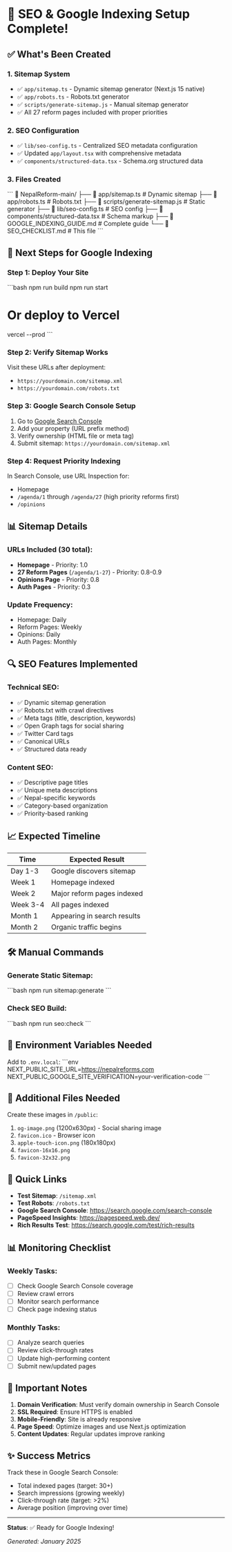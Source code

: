 # 🚀 SEO & Google Indexing Setup Complete!

## ✅ What's Been Created

### 1. **Sitemap System**
- ✅ `app/sitemap.ts` - Dynamic sitemap generator (Next.js 15 native)
- ✅ `app/robots.ts` - Robots.txt generator
- ✅ `scripts/generate-sitemap.js` - Manual sitemap generator
- ✅ All 27 reform pages included with proper priorities

### 2. **SEO Configuration**
- ✅ `lib/seo-config.ts` - Centralized SEO metadata configuration
- ✅ Updated `app/layout.tsx` with comprehensive metadata
- ✅ `components/structured-data.tsx` - Schema.org structured data

### 3. **Files Created**
\`\`\`
📁 NepalReform-main/
├── 📄 app/sitemap.ts                    # Dynamic sitemap
├── 📄 app/robots.ts                     # Robots.txt
├── 📄 scripts/generate-sitemap.js       # Static generator
├── 📄 lib/seo-config.ts                # SEO config
├── 📄 components/structured-data.tsx    # Schema markup
├── 📄 GOOGLE_INDEXING_GUIDE.md         # Complete guide
└── 📄 SEO_CHECKLIST.md                 # This file
\`\`\`

## 🎯 Next Steps for Google Indexing

### Step 1: Deploy Your Site
\`\`\`bash
npm run build
npm run start
# Or deploy to Vercel
vercel --prod
\`\`\`

### Step 2: Verify Sitemap Works
Visit these URLs after deployment:
- `https://yourdomain.com/sitemap.xml`
- `https://yourdomain.com/robots.txt`

### Step 3: Google Search Console Setup
1. Go to [Google Search Console](https://search.google.com/search-console)
2. Add your property (URL prefix method)
3. Verify ownership (HTML file or meta tag)
4. Submit sitemap: `https://yourdomain.com/sitemap.xml`

### Step 4: Request Priority Indexing
In Search Console, use URL Inspection for:
- Homepage
- `/agenda/1` through `/agenda/27` (high priority reforms first)
- `/opinions`

## 📊 Sitemap Details

### URLs Included (30 total):
- **Homepage** - Priority: 1.0
- **27 Reform Pages** (`/agenda/1-27`) - Priority: 0.8-0.9
- **Opinions Page** - Priority: 0.8
- **Auth Pages** - Priority: 0.3

### Update Frequency:
- Homepage: Daily
- Reform Pages: Weekly
- Opinions: Daily
- Auth Pages: Monthly

## 🔍 SEO Features Implemented

### Technical SEO:
- ✅ Dynamic sitemap generation
- ✅ Robots.txt with crawl directives
- ✅ Meta tags (title, description, keywords)
- ✅ Open Graph tags for social sharing
- ✅ Twitter Card tags
- ✅ Canonical URLs
- ✅ Structured data ready

### Content SEO:
- ✅ Descriptive page titles
- ✅ Unique meta descriptions
- ✅ Nepal-specific keywords
- ✅ Category-based organization
- ✅ Priority-based ranking

## 📈 Expected Timeline

| Time | Expected Result |
|------|----------------|
| Day 1-3 | Google discovers sitemap |
| Week 1 | Homepage indexed |
| Week 2 | Major reform pages indexed |
| Week 3-4 | All pages indexed |
| Month 1 | Appearing in search results |
| Month 2 | Organic traffic begins |

## 🛠️ Manual Commands

### Generate Static Sitemap:
\`\`\`bash
npm run sitemap:generate
\`\`\`

### Check SEO Build:
\`\`\`bash
npm run seo:check
\`\`\`

## 📝 Environment Variables Needed

Add to `.env.local`:
\`\`\`env
NEXT_PUBLIC_SITE_URL=https://nepalreforms.com
NEXT_PUBLIC_GOOGLE_SITE_VERIFICATION=your-verification-code
\`\`\`

## 🎨 Additional Files Needed

Create these images in `/public`:
1. `og-image.png` (1200x630px) - Social sharing image
2. `favicon.ico` - Browser icon
3. `apple-touch-icon.png` (180x180px)
4. `favicon-16x16.png`
5. `favicon-32x32.png`

## 🔗 Quick Links

- **Test Sitemap**: `/sitemap.xml`
- **Test Robots**: `/robots.txt`
- **Google Search Console**: https://search.google.com/search-console
- **PageSpeed Insights**: https://pagespeed.web.dev/
- **Rich Results Test**: https://search.google.com/test/rich-results

## 📊 Monitoring Checklist

### Weekly Tasks:
- [ ] Check Google Search Console coverage
- [ ] Review crawl errors
- [ ] Monitor search performance
- [ ] Check page indexing status

### Monthly Tasks:
- [ ] Analyze search queries
- [ ] Review click-through rates
- [ ] Update high-performing content
- [ ] Submit new/updated pages

## 🚨 Important Notes

1. **Domain Verification**: Must verify domain ownership in Search Console
2. **SSL Required**: Ensure HTTPS is enabled
3. **Mobile-Friendly**: Site is already responsive
4. **Page Speed**: Optimize images and use Next.js optimization
5. **Content Updates**: Regular updates improve ranking

## ✨ Success Metrics

Track these in Google Search Console:
- Total indexed pages (target: 30+)
- Search impressions (growing weekly)
- Click-through rate (target: >2%)
- Average position (improving over time)

---

**Status**: ✅ Ready for Google Indexing!

*Generated: January 2025*

